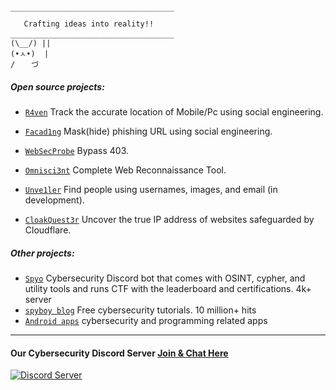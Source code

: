     ￣￣￣￣￣￣￣￣￣￣￣￣￣￣￣￣￣￣￣￣￣￣
       Crafting ideas into reality!!                      
    ＿＿＿＿＿＿＿＿＿＿＿＿＿＿＿＿＿＿＿＿＿＿ 
    (\__/) || 
    (•ㅅ•)  | 
    / 　 づ
##### Open source projects:

- [`R4ven`](https://github.com/spyboy-productions/r4ven) Track the accurate location of Mobile/Pc using social engineering.

- [`Facad1ng`](https://github.com/spyboy-productions/Facad1ng) Mask(hide) phishing URL using social engineering.

- [`WebSecProbe`](https://github.com/spyboy-productions/WebSecProbe) Bypass 403.

- [`Omnisci3nt`](https://github.com/spyboy-productions/omnisci3nt) Complete Web Reconnaissance Tool.

- [`Unve1ler`](https://github.com/spyboy-productions/unve1ler) Find people using usernames, images, and email (in development).

- [`CloakQuest3r`](https://github.com/spyboy-productions/CloakQuest3r) Uncover the true IP address of websites safeguarded by Cloudflare.

##### Other projects:

- [`Spyo`](https://top.gg/bot/877644741339144244) Cybersecurity Discord bot that comes with OSINT, cypher, and utility tools and runs CTF with the leaderboard and certifications. 4k+ server
- [`spyboy blog`](https://spyboy.blog/) Free cybersecurity tutorials. 10 million+ hits
- [`Android apps`](https://play.google.com/store/apps/dev?id=6188034454598466210) cybersecurity and programming related apps
---

#### Our Cybersecurity Discord Server [Join & Chat Here](https://discord.gg/ZChEmMwE8d)
[![Discord Server](https://discord.com/api/guilds/726495265330298973/embed.png)](https://discord.gg/ZChEmMwE8d)
